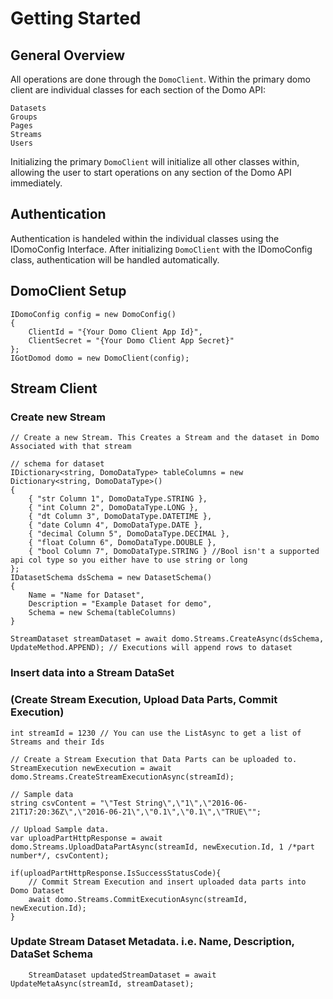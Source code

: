 # Getting Started

## General Overview

All operations are done through the `DomoClient`. Within the primary domo client are individual classes for each section of the Domo API:
```Csharp
Datasets
Groups
Pages
Streams
Users
```
Initializing the primary `DomoClient` will initialize all other classes within, allowing the user to start operations on any section of the Domo API immediately. 

## Authentication
Authentication is handeled within the individual classes using the IDomoConfig Interface. After initializing `DomoClient` with the IDomoConfig class, authentication will be handled automatically.

## DomoClient Setup
```Csharp
IDomoConfig config = new DomoConfig()
{
    ClientId = "{Your Domo Client App Id}",
    ClientSecret = "{Your Domo Client App Secret}"
};
IGotDomod domo = new DomoClient(config);
```

## Stream Client

### Create new Stream
```Csharp
// Create a new Stream. This Creates a Stream and the dataset in Domo Associated with that stream

// schema for dataset
IDictionary<string, DomoDataType> tableColumns = new Dictionary<string, DomoDataType>()
{
    { "str Column 1", DomoDataType.STRING },
    { "int Column 2", DomoDataType.LONG },
    { "dt Column 3", DomoDataType.DATETIME },
    { "date Column 4", DomoDataType.DATE },
    { "decimal Column 5", DomoDataType.DECIMAL },
    { "float Column 6", DomoDataType.DOUBLE },
    { "bool Column 7", DomoDataType.STRING } //Bool isn't a supported api col type so you either have to use string or long
};
IDatasetSchema dsSchema = new DatasetSchema() 
{
    Name = "Name for Dataset",
    Description = "Example Dataset for demo",
    Schema = new Schema(tableColumns)
}

StreamDataset streamDataset = await domo.Streams.CreateAsync(dsSchema, UpdateMethod.APPEND); // Executions will append rows to dataset
```

### Insert data into a Stream DataSet 
### (Create Stream Execution, Upload Data Parts, Commit Execution)
```Csharp
int streamId = 1230 // You can use the ListAsync to get a list of Streams and their Ids

// Create a Stream Execution that Data Parts can be uploaded to.
StreamExecution newExecution = await domo.Streams.CreateStreamExecutionAsync(streamId);

// Sample data
string csvContent = "\"Test String\",\"1\",\"2016-06-21T17:20:36Z\",\"2016-06-21\",\"0.1\",\"0.1\",\"TRUE\"";

// Upload Sample data.
var uploadPartHttpResponse = await domo.Streams.UploadDataPartAsync(streamId, newExecution.Id, 1 /*part number*/, csvContent);

if(uploadPartHttpResponse.IsSuccessStatusCode){
    // Commit Stream Execution and insert uploaded data parts into Domo Dataset
    await domo.Streams.CommitExecutionAsync(streamId, newExecution.Id); 
}
```

### Update Stream Dataset Metadata. i.e. Name, Description, DataSet Schema
```Csharp
    StreamDataset updatedStreamDataset = await UpdateMetaAsync(streamId, streamDataset);
```
